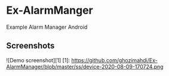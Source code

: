 # Ex-AlarmManger

Example Alarm Manager Android

Screenshots
-----------

![Demo screenshot][1]
[1]: https://github.com/ghozimahdi/Ex-AlarmManager/blob/master/ss/device-2020-08-09-170724.png